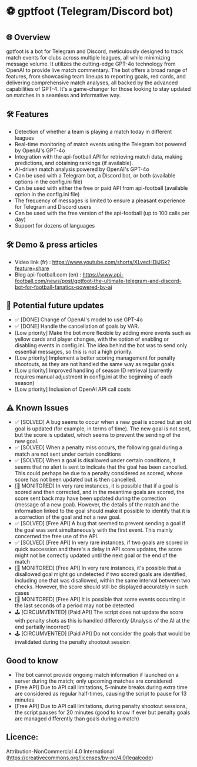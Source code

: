 # ⚽ gptfoot (Telegram/Discord bot)

## 🌐 Overview
gptfoot is a bot for Telegram and Discord, meticulously designed to track match events for clubs across multiple leagues, all while minimizing message volume. It utilizes the cutting-edge GPT-4o technology from OpenAI to provide live match commentary. The bot offers a broad range of features, from showcasing team lineups to reporting goals, red cards, and delivering comprehensive match analyses, all backed by the advanced capabilities of GPT-4. It's a game-changer for those looking to stay updated on matches in a seamless and informative way.

## 🛠 Features
* Detection of whether a team is playing a match today in different leagues
* Real-time monitoring of match events using the Telegram bot powered by OpenAI's GPT-4o
* Integration with the api-football API for retrieving match data, making predictions, and obtaining rankings (if available).
* AI-driven match analysis powered by OpenAI's GPT-4o
* Can be used with a Telegram bot, a Discord bot, or both (available options in the config.ini file)
* Can be used with either the free or paid API from api-football (available option in the config.ini file)
* The frequency of messages is limited to ensure a pleasant experience for Telegram and Discord users
* Can be used with the free version of the api-football (up to 100 calls per day)
* Support for dozens of languages 

## 🛠 Demo & press articles
* Video link (fr) : https://www.youtube.com/shorts/XLvecHDjJGk?feature=share
* Blog api-football.com (en) : https://www.api-football.com/news/post/gptfoot-the-ultimate-telegram-and-discord-bot-for-football-fanatics-powered-by-ai 

## 🌟 Potential future updates
* ✅ [DONE] Change of OpenAI's model to use GPT-4o
* ✅ [DONE] Handle the cancellation of goals by VAR.
* [Low priority] Make the bot more flexible by adding more events such as yellow cards and player changes, with the option of enabling or disabling events in config.ini. The idea behind the bot was to send only essential messages, so this is not a high priority.
* [Low priority] Implement a better scoring management for penalty shootouts, as they are not handled the same way as regular goals
* [Low priority] Improved handling of season ID retrieval (currently requires manual adjustment in config.ini at the beginning of each season)
* [Low priority] Inclusion of OpenAI API call costs

## ⚠ Known Issues
* ✅ [SOLVED] A bug seems to occur when a new goal is scored but an old goal is updated (for example, in terms of time). The new goal is not sent, but the score is updated, which seems to prevent the sending of the new goal.
* ✅ [SOLVED] When a penalty miss occurs, the following goal during a match are not sent under certain conditions 
* ✅ [SOLVED] When a goal is disallowed under certain conditions, it seems that no alert is sent to indicate that the goal has been cancelled. This could perhaps be due to a penalty considered as scored, whose score has not been updated but is then cancelled. 
* [🔧 MONITORED] In very rare instances, it is possible that if a goal is scored and then corrected, and in the meantime goals are scored, the score sent back may have been updated during the correction (message of a new goal). However, the details of the match and the information linked to the goal should make it possible to identify that it is a correction of the goal and not a new goal.
* ✅ [SOLVED] [Free API] A bug that seemed to prevent sending a goal if the goal was sent simultaneously with the first event. This mainly concerned the free use of the API. 
* ✅ [SOLVED] [Free API] In very rare instances, if two goals are scored in quick succession and there's a delay in API score updates, the score might not be correctly updated until the next goal or the end of the match
* [🔧 MONITORED] [Free API] In very rare instances, it's possible that a disallowed goal might go undetected if two scored goals are identified, including one that was disallowed, within the same interval between two checks. However, the score should still be displayed accurately in such cases
* [🔧 MONITORED] [Free API] It is possible that some events occurring in the last seconds of a period may not be detected
* 🕹️ [CIRCUMVENTED] [Paid API] The script does not update the score with penalty shots as this is handled differently (Analysis of the AI at the end partially incorrect)
* 🕹️ [CIRCUMVENTED] [Paid API] Do not consider the goals that would be invalidated during the penalty shootout session

## Good to know
* The bot cannot provide ongoing match information if launched on a server during the match; only upcoming matches are considered
* [Free API] Due to API call limitations, 5-minute breaks during extra time are considered as regular half-times, causing the script to pause for 13 minutes
* [Free API] Due to API call limitations, during penalty shootout sessions, the script pauses for 20 minutes (good to know if ever but penalty goals are managed differently than goals during a match)

## Licence:
Attribution-NonCommercial 4.0 International (https://creativecommons.org/licenses/by-nc/4.0/legalcode) 
